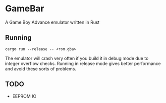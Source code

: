 # GameBar
A Game Boy Advance emulator written in Rust

## Running
```
cargo run --release -- <rom.gba>
```
The emulator will crash very often if you build it in debug mode due to integer overflow checks. Running in release mode gives better performance and avoid these sorts of problems.

## TODO
- EEPROM IO
